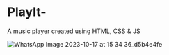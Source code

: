 # PlayIt-
A music player created using HTML, CSS &amp; JS

![WhatsApp Image 2023-10-17 at 15 34 36_d5b4e4fe](https://github.com/pranavvangavety/PlayIt/assets/115496999/28af4ecd-2e92-4786-9cab-5d1922169487)



